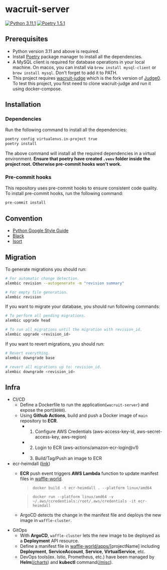 # wacruit-server

[![Python 3.11.1](https://img.shields.io/badge/python-3.11.1-blue.svg)](https://www.python.org/downloads/release/python-3111/)
[![Poetry 1.5.1](https://img.shields.io/badge/poetry-1.5.1-yellow.svg)](https://github.com/python-poetry/poetry/releases/tag/1.5.1)

## Prerequisites

- Python version 3.11 and above is required.
- Install [Poetry](https://python-poetry.org/docs/#installation) package manager to install all the dependencies.
- A MySQL client is required for database operations in your local machine. On macos, you can install via `brew install mysql-client` or `brew install mysql`. Don't forget to add it to PATH.
- This project requires [wacruit-judge](https://github.com/wafflestudio/wacruit-judge) which is the fork version of [Judge0](https://github.com/judge0/judge0). To test this project, you first need to clone wacruit-judge and run it using docker-compose.

## Installation

### Dependencies

Run the following command to install all the dependencies:
```bash
poetry config virtualenvs.in-project true
poetry install
```
The above command will install all the required dependencies in a virtual environment. **Ensure that poetry have created `.venv` folder inside the project root. Otherwise pre-commit hooks won't work.**

### Pre-commit hooks

This repository uses pre-commit hooks to ensure consistent code quality. To install pre-commit hooks, run the following command:

```bash
pre-commit install
```

## Convention

- [Python Google Style Guide](https://google.github.io/styleguide/pyguide.html)
- [Black](https://black.readthedocs.io/en/stable/)
- [Isort](https://pycqa.github.io/isort/)


## Migration

To generate migrations you should run:

```bash
# For automatic change detection.
alembic revision --autogenerate -m "revision summary"

# For empty file generation.
alembic revision
```

If you want to migrate your database, you should run following commands:

```bash
# To perform all pending migrations.
alembic upgrade head

# To run all migrations until the migration with revision_id.
alembic upgrade <revision_id>
```

If you want to revert migrations, you should run:
```bash
# Revert everything.
alembic downgrade base

# revert all migrations up to: revision_id.
alembic downgrade <revision_id>
```

## Infra
- CI/CD
  - Define a Dockerfile to run the application(`wacruit-server`) and expose the port(`8080`).
  - Using **Github Actions**, build and push a Docker image of `main` repository to **ECR**.
    - 1) Configure AWS Credentials (aws-access-key-id, aws-secret-access-key, aws-region)
    - 2) Login to ECR (aws-actions/amazon-ecr-login@v1)
    - 3) Build/Tag/Push an image to ECR
- ecr-heimdall ([link](https://github.com/wafflestudio/ecr-heimdall))
  - **ECR** push event triggers **AWS Lambda** function to update manifest files in [waffle-world](https://github.com/wafflestudio/waffle-world).
    > `docker build -t ecr-heimdall . --platform linux/amd64`

    > `docker run --platform linux/amd64 -v ~/.aws/ccredentials:/root/.aws/credentials -it ecr-heimdall`
  - ArgoCD detects the change in the manifest file and deploys the new image in `waffle-cluster`.
- GitOps
  - With **ArgoCD**, `waffle-cluster` lets the new image to be deployed as a **Deployment** API resource.
  - Define a manifest file in [waffle-world/apps/](https://github.com/wafflestudio/waffle-world/tree/main/apps)[projectName] including **Deployment**, **ServiceAccount**, **Service**, **VirtualService**, etc.
  - DevOps tools(ex. Istio, Prometheus, etc.) have been managed by **Helm**([/charts](https://github.com/wafflestudio/waffle-world/tree/main/charts)) and **kubectl** command([/misc](https://github.com/wafflestudio/waffle-world/tree/main/misc)).
